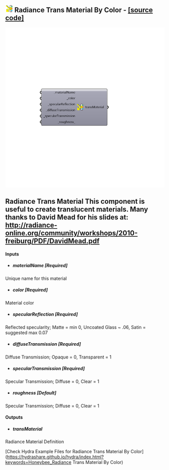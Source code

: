 ## ![](../../images/icons/Radiance_Trans_Material_By_Color.png) Radiance Trans Material By Color - [[source code]](https://github.com/mostaphaRoudsari/honeybee/tree/master/src/Honeybee_Radiance%20Trans%20Material%20By%20Color.py)

![](../../images/components/Radiance_Trans_Material_By_Color.png)

Radiance Trans Material
 This component is useful to create translucent materials. Many thanks to David Mead for his slides at:
 http://radiance-online.org/community/workshops/2010-freiburg/PDF/DavidMead.pdf
 -
 

#### Inputs
* ##### materialName [Required]
Unique name for this material
* ##### color [Required]
Material color
* ##### specularReflection [Required]
Reflected specularity; Matte = min 0, Uncoated Glass ~ .06, Satin = suggested max 0.07
* ##### diffuseTransmission [Required]
Diffuse Transmission; Opaque = 0, Transparent = 1
* ##### specularTransmission [Required]
Specular Transmission; Diffuse = 0, Clear = 1
* ##### roughness [Default]
Specular Transmission; Diffuse = 0, Clear = 1

#### Outputs
* ##### transMaterial
Radiance Material Definition


[Check Hydra Example Files for Radiance Trans Material By Color](https://hydrashare.github.io/hydra/index.html?keywords=Honeybee_Radiance Trans Material By Color)
